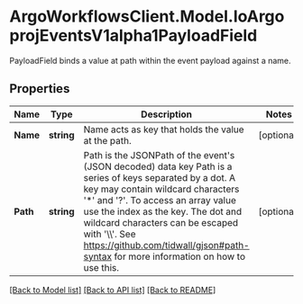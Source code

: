 # ArgoWorkflowsClient.Model.IoArgoprojEventsV1alpha1PayloadField
PayloadField binds a value at path within the event payload against a name.

## Properties

Name | Type | Description | Notes
------------ | ------------- | ------------- | -------------
**Name** | **string** | Name acts as key that holds the value at the path. | [optional] 
**Path** | **string** | Path is the JSONPath of the event&#39;s (JSON decoded) data key Path is a series of keys separated by a dot. A key may contain wildcard characters &#39;*&#39; and &#39;?&#39;. To access an array value use the index as the key. The dot and wildcard characters can be escaped with &#39;\\\\&#39;. See https://github.com/tidwall/gjson#path-syntax for more information on how to use this. | [optional] 

[[Back to Model list]](../README.md#documentation-for-models) [[Back to API list]](../README.md#documentation-for-api-endpoints) [[Back to README]](../README.md)

